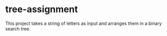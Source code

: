 # tree-assignment
This project takes a string of letters as input and arranges them in a binary search tree. 

